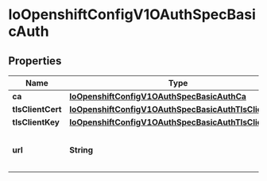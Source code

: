 
# IoOpenshiftConfigV1OAuthSpecBasicAuth

## Properties
Name | Type | Description | Notes
------------ | ------------- | ------------- | -------------
**ca** | [**IoOpenshiftConfigV1OAuthSpecBasicAuthCa**](IoOpenshiftConfigV1OAuthSpecBasicAuthCa.md) |  |  [optional]
**tlsClientCert** | [**IoOpenshiftConfigV1OAuthSpecBasicAuthTlsClientCert**](IoOpenshiftConfigV1OAuthSpecBasicAuthTlsClientCert.md) |  |  [optional]
**tlsClientKey** | [**IoOpenshiftConfigV1OAuthSpecBasicAuthTlsClientKey**](IoOpenshiftConfigV1OAuthSpecBasicAuthTlsClientKey.md) |  |  [optional]
**url** | **String** | url is the remote URL to connect to |  [optional]



